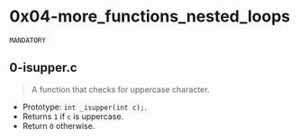 # 0x04-more_functions_nested_loops

``` MANDATORY ```

## 0-isupper.c
> A function that checks for uppercase character.
- Prototype: ``` int _isupper(int c); ```.
- Returns ``` 1 ``` if ``` c ``` is uppercase.
- Return ``` 0 ``` otherwise.

##